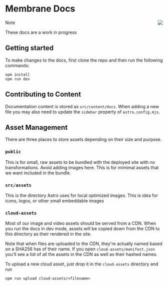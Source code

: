 # Membrane Docs

[<img src="https://astro.badg.es/v2/built-with-starlight/tiny.svg" align="right" />](https://starlight.astro.build)

> [!NOTE]  
> These docs are a work in progress

## Getting started

To make changes to the docs, first clone the repo and then run the following commands:

```
npm install
npm run dev
```

## Contributing to Content

Documentation content is stored as `src/content/docs`. When adding a new file you may also need to update the `sidebar` property of `astro.config.mjs`.

## Asset Management

There are three places to store assets depending on their size and purpose.

### `public`

This is for small, raw assets to be bundled with the deployed site with no transformations. Avoid adding images here. This is for mimimal assets that we want included in the bundle.

### `src/assets`

This is the directory Astro uses for local optimized images. This is idea for icons, logos, or other small embeddable images

### `cloud-assets`

Most of our image and video assets should be served from a CDN. When you run the docs in dev mode, assets will be copied down from the CDN to this directory as their rendered in the site.

Note that when files are uploaded to the CDN, they're actually named based on a SHA256 has of their name. If you open `cloud-assets/manifest.json` you'll see a list of all the assets in the CDN as well as their hashed names.

To upload a new cloud asset, just drop it in the `cloud-assets` directory and run

```
npm run upload cloud-assets/<filename>
```
